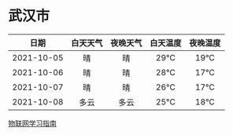 # 武汉市
|日期|白天天气|夜晚天气|白天温度|夜晚温度|
|:--:|:--:|:--:|:--:|:--:|
|2021-10-05|晴|晴|29℃|19℃|
|2021-10-06|晴|晴|28℃|17℃|
|2021-10-07|晴|晴|26℃|17℃|
|2021-10-08|多云|多云|25℃|18℃|
 
[物联网学习指南](http://doc.lziqi.top/IoT)
